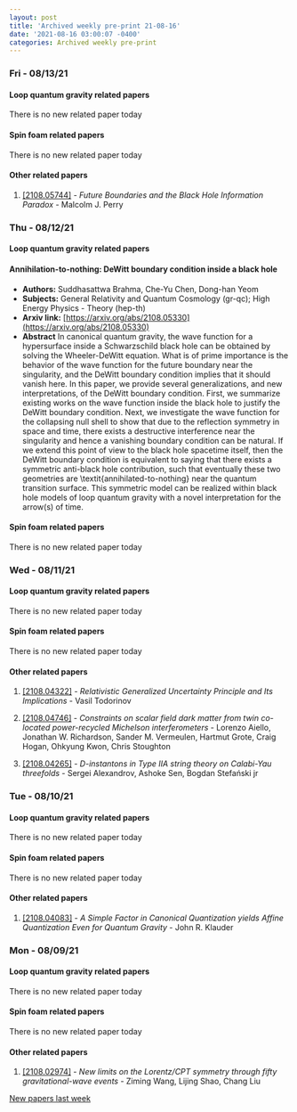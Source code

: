 ```yaml
---
layout: post
title: 'Archived weekly pre-print 21-08-16'
date: '2021-08-16 03:00:07 -0400'
categories: Archived weekly pre-print
---
```



### Fri - 08/13/21

#### Loop quantum gravity related papers

There is no new related paper today 

#### Spin foam related papers

There is no new related paper today 



#### Other related papers

1. [[2108.05744]](https://arxiv.org/abs/2108.05744) - *Future Boundaries and the Black Hole Information Paradox* - Malcolm J. Perry



### Thu - 08/12/21

#### Loop quantum gravity related papers

#### **Annihilation-to-nothing: DeWitt boundary condition inside a black hole**
 - **Authors:** Suddhasattwa Brahma, Che-Yu Chen, Dong-han Yeom
 - **Subjects:** General Relativity and Quantum Cosmology (gr-qc); High Energy Physics - Theory (hep-th)
 - **Arxiv link:** [https://arxiv.org/abs/2108.05330](https://arxiv.org/abs/2108.05330)
 - **Abstract**
 In canonical quantum gravity, the wave function for a hypersurface inside a Schwarzschild black hole can be obtained by solving the Wheeler-DeWitt equation. What is of prime importance is the behavior of the wave function for the future boundary near the singularity, and the DeWitt boundary condition implies that it should vanish here. In this paper, we provide several generalizations, and new interpretations, of the DeWitt boundary condition. First, we summarize existing works on the wave function inside the black hole to justify the DeWitt boundary condition. Next, we investigate the wave function for the collapsing null shell to show that due to the reflection symmetry in space and time, there exists a destructive interference near the singularity and hence a vanishing boundary condition can be natural. If we extend this point of view to the black hole spacetime itself, then the DeWitt boundary condition is equivalent to saying that there exists a symmetric anti-black hole contribution, such that eventually these two geometries are \textit{annihilated-to-nothing} near the quantum transition surface. This symmetric model can be realized within black hole models of loop quantum gravity with a novel interpretation for the arrow(s) of time. 

#### Spin foam related papers

There is no new related paper today 

### Wed - 08/11/21

#### Loop quantum gravity related papers

There is no new related paper today 

#### Spin foam related papers

There is no new related paper today 



#### Other related papers

1. [[2108.04322]](https://arxiv.org/abs/2108.04322) - *Relativistic Generalized Uncertainty Principle and Its Implications* - Vasil Todorinov

1. [[2108.04746]](https://arxiv.org/abs/2108.04746) - *Constraints on scalar field dark matter from twin co-located  power-recycled Michelson interferometers* - Lorenzo Aiello, Jonathan W. Richardson, Sander M. Vermeulen, Hartmut Grote, Craig Hogan, Ohkyung Kwon, Chris Stoughton

1. [[2108.04265]](https://arxiv.org/abs/2108.04265) - *D-instantons in Type IIA string theory on Calabi-Yau threefolds* - Sergei Alexandrov, Ashoke Sen, Bogdan Stefański jr



### Tue - 08/10/21

#### Loop quantum gravity related papers

There is no new related paper today 

#### Spin foam related papers

There is no new related paper today 



#### Other related papers

1. [[2108.04083]](https://arxiv.org/abs/2108.04083) - *A Simple Factor in Canonical Quantization yields Affine Quantization  Even for Quantum Gravity* - John R. Klauder



### Mon - 08/09/21

#### Loop quantum gravity related papers

There is no new related paper today 

#### Spin foam related papers

There is no new related paper today 



#### Other related papers

1. [[2108.02974]](https://arxiv.org/abs/2108.02974) - *New limits on the Lorentz/CPT symmetry through fifty gravitational-wave  events* - Ziming Wang, Lijing Shao, Chang Liu






[New papers last week]({{site.url}}/archived/weekly/pre-print/2021/08/09/archived_weekly_papers.html)